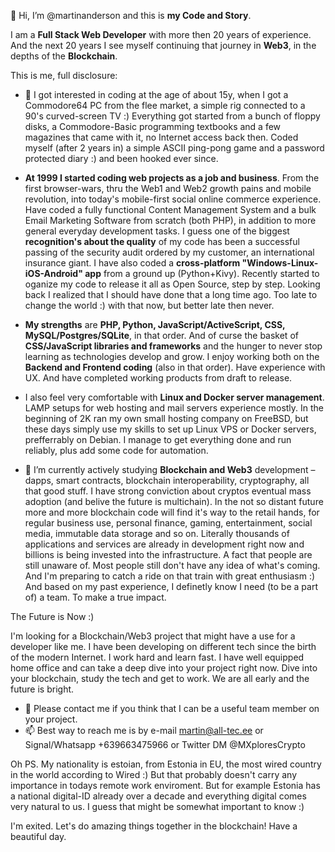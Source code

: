 👋 Hi, I’m @martinanderson and this is **my Code and Story**.

I am a **Full Stack Web Developer** with more then 20 years of experience. And the next 20 years I see myself continuing that journey in **Web3**, in the depths of the **Blockchain**. 

This is me, full disclosure:

- 👀 I got interested in coding at the age of about 15y, when I got a Commodore64 PC from the flee market, a simple rig connected to a 90's curved-screen TV :)  Everything got started from a bunch of floppy disks, a Commodore-Basic programming textbooks and a few magazines that came with it, no Internet access back then. Coded myself (after 2 years in) a simple ASCII ping-pong game and a password protected diary :) and been hooked ever since. 

- **At 1999 I started coding web projects as a job and business**. From the first browser-wars, thru the Web1 and Web2 growth pains and mobile revolution, into today's mobile-first social online commerce experience. Have coded a fully functional Content Management System and a bulk Email Marketing Software from scratch (both PHP), in addition to more general everyday development tasks. I guess one of the biggest **recognition's about the quality** of my code has been a successful passing of the security audit ordered by my customer, an international insurance giant. I have also coded a **cross-platform "Windows-Linux-iOS-Android" app** from a ground up (Python+Kivy).  Recently started to oganize my code to release it all as Open Source, step by step. Looking back I realized that I should have done that a long time ago. Too late to change the world :) with that now, but better late then never.

- **My strengths** are **PHP, Python, JavaScript/ActiveScript, CSS, MySQL/Postgres/SQLite**, in that order. And of curse the basket of **CSS/JavaScript libraries and frameworks** and the hunger to never stop learning as technologies develop and grow. I enjoy working both on the **Backend and Frontend coding** (also in that order). Have experience with UX. And have completed working products from draft to release. 

- I also feel very comfortable with **Linux and Docker server management**. LAMP setups for web hosting and mail servers experience mostly. In the beginning of 2K ran my own small hosting company on FreeBSD, but these days simply use my skills to set up Linux VPS or Docker servers, prefferrably on Debian. I manage to get everything done and run reliably, plus add some code for automation. 

- 🌱 I’m currently actively studying **Blockchain and Web3** development – dapps, smart contracts, blockchain interoperability, cryptography, all that good stuff. I have strong conviction about cryptos eventual mass adoption (and belive the future is multichain). In the not so distant future more and more blockchain code will find it's way to the retail hands, for regular business use, personal finance, gaming, entertainment, social media, immutable data storage and so on. Literally thousands of applications and services are already in development right now and billions is being invested into the infrastructure.  A fact that people are still unaware of. Most people still don't have any idea of what's coming. And I'm preparing to catch a ride on that train with great enthusiasm :) And based on my past experience, I definetly know I need (to be a part of) a team. To make a true impact.

The Future is Now :)

I'm looking for a Blockchain/Web3 project that might have a use for a developer like me. I have been developing on different tech since the birth of the modern Internet. I work hard and learn fast. I have well equipped home office and can take a deep dive into your project right now. Dive into your blockchain, study the tech and get to work. We are all early and the future is bright.

- 💞️ Please contact me if you think that I can be a useful team member on your project. 
- 📫 Best way to reach me is by e-mail martin@all-tec.ee 
     or Signal/Whatsapp +639663475966 or Twitter DM @MXploresCrypto 
     
Oh PS. My nationality is estoian, from Estonia in EU, the most wired country in the world according to Wired :) But that probably doesn't carry any importance in todays remote work enviroment. But for example Estonia has a national digital-ID already over a decade and everything digital comes very natural to us. I guess that might be somewhat important to know :) 

I'm exited. Let's do amazing things together in the blockchain!
Have a beautiful day.


